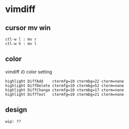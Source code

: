 
# vimdiff


## cursor mv win

```
ctl-w l : mv r
ctl-w h : mv l
```


## color

vimdiff の color setting

```
highlight DiffAdd    ctermfg=10 ctermbg=22 cterm=none
highlight DiffDelete ctermfg=10 ctermbg=52 cterm=none
highlight DiffChange ctermfg=10 ctermbg=17 cterm=none
highlight DiffText   ctermfg=10 ctermbg=21 cterm=none
```


## design

```
wip: ??
```



